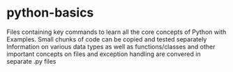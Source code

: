 # python-basics

Files containing key commands to learn all the core concepts of Python with Examples. 
Small chunks of code can be copied and tested separately
Information on various data types as well as functions/classes and other important concepts 
on files and exception handling are convered in separate .py files
